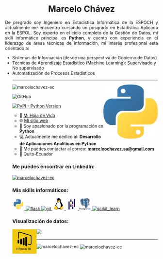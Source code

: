 <h1 align="center">Marcelo Chávez</h1>
<p align="justify">
De pregrado soy Ingeniero en Estadística Informática de la ESPOCH y actualmente me encuentro cursando un posgrado en     Estadística Aplicada en la ESPOL. Soy experto en el ciclo completo de la Gestión de Datos, mi skill informático principal es <strong>Python</strong>, y cuento con experiencia en el liderazgo de áreas técnicas de información, mi interés profesional está orientado a:
</p>
<ul>
<li>Sistemas de Información (desde una perspectiva de Gobierno de Datos)</li>
<li>Técnicas de Aprendizaje Estadístico (Machine Learning): Supervisado y No supervisado</li>
<li>Automatización de Procesos Estadísticos</li>
<hr>
 
<img align="right" alt="Coding" width="180" src="/documentos/python_logo.png">

<p align="left"> <img src="https://komarev.com/ghpvc/?username=marcelochavez-ec&label=Profile%20views&color=0e75b6&style=flat" alt="marcelochavez-ec"/></p>

![GitHub](https://img.shields.io/github/license/marcelochavez-ec/marcelochavez-ec)

[![PyPI - Python Version](https://img.shields.io/pypi/pyversions/dash.svg?color=dark-green)](https://github.com/marcelochavez-ec/)
 
- 🔭 <a href="documentos/CV - Marcelo Chávez.pdf" target="_blank">Mi Hoja de Vida</a>
- 🌐 <a href="https://marcelochavez-ec.github.io/" target="_blank">Mi sitio web</a>
- 🐍 Soy apasionado por la programación en **Python**
- 💻 Actualmente me dedico al: **Desarrollo de Aplicaciones Analíticas en Python**
- 📧 Me puedes contactar al correo: **marceleochavez.sa@gmail.com**
- 📍 Quito-Ecuador

<h3 align="left">Me puedes encontrar en LinkedIn:</h3>
<p align="left">
 
<a href="https://www.linkedin.com/in/marcelochavezec/" target="blank"><img align="center" src="https://raw.githubusercontent.com/rahuldkjain/github-profile-readme-generator/master/src/images/icons/Social/linked-in-alt.svg" alt="marcelochavez-ec" height="30" width="40" /></a>
</p>

<h3 align="left">Mis skills informáticos:</h3>
<p align="left"> <a href="https://www.python.org" target="_blank" rel="noreferrer"> <img src="https://raw.githubusercontent.com/devicons/devicon/master/icons/python/python-original.svg" alt="python" width="40" height="40"/> </a> <a href="https://flask.palletsprojects.com/" target="_blank" rel="noreferrer"> <img src="https://www.vectorlogo.zone/logos/pocoo_flask/pocoo_flask-icon.svg" alt="flask" width="40" height="40"/> </a> <a href="https://git-scm.com/" target="_blank" rel="noreferrer"> <img src="https://www.vectorlogo.zone/logos/git-scm/git-scm-icon.svg" alt="git" width="40" height="40"/> </a> <a href="https://www.linux.org/" target="_blank" rel="noreferrer"> <img src="https://raw.githubusercontent.com/devicons/devicon/master/icons/linux/linux-original.svg" alt="linux" width="40" height="40"/> </a> <a href="https://pandas.pydata.org/" target="_blank" rel="noreferrer"> <img src="https://raw.githubusercontent.com/devicons/devicon/2ae2a900d2f041da66e950e4d48052658d850630/icons/pandas/pandas-original.svg" alt="pandas" width="40" height="40"/> </a> <a href="https://www.postgresql.org" target="_blank" rel="noreferrer"> <img src="https://raw.githubusercontent.com/devicons/devicon/master/icons/postgresql/postgresql-original-wordmark.svg" alt="postgresql" width="40" height="40"/> </a> <a href="https://scikit-learn.org/" target="_blank" rel="noreferrer"> <img src="https://upload.wikimedia.org/wikipedia/commons/0/05/Scikit_learn_logo_small.svg" alt="scikit_learn" width="40" height="40"/> </a> 
<h3 align="left">Visualización de datos:</h3>
</p><img src='https://dash.gallery/Manager/portals_data/default/logo_8a3aad42-392d-11ed-becf-0242ac110014.png' height='40'/>
<img align="left" alt="Coding" width="80" src="/documentos/power_bi.jpg">
<hr>
<p>&nbsp;<img align="left" src="https://github-readme-stats-sigma-five.vercel.app/api/top-langs/?username=marcelochavez-ec&show_icons=true&locale=en" alt="marcelochavez-ec"><img align="center" src="https://github-readme-stats.vercel.app/api?username=marcelochavez-ec&show_icons=true&locale=en" alt="marcelochavez-ec"></p>
